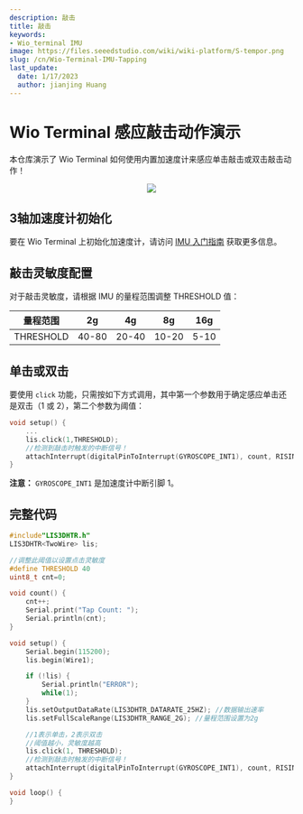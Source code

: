 ```yaml
---
description: 敲击
title: 敲击
keywords:
- Wio_terminal IMU
image: https://files.seeedstudio.com/wiki/wiki-platform/S-tempor.png
slug: /cn/Wio-Terminal-IMU-Tapping
last_update:
  date: 1/17/2023
  author: jianjing Huang
---
```


# Wio Terminal 感应敲击动作演示

本仓库演示了 Wio Terminal 如何使用内置加速度计来感应单击敲击或双击敲击动作！

<div align="center"><img src="https://files.seeedstudio.com/wiki/Wio-Terminal/img/2019-12-10%2010-33-58.2019-12-10%2010_35_11.gif"/></div>

## 3轴加速度计初始化

要在 Wio Terminal 上初始化加速度计，请访问 [IMU 入门指南](https://wiki.seeedstudio.com/cn/Wio-Terminal-IMU-Basic/) 获取更多信息。

## 敲击灵敏度配置

对于敲击灵敏度，请根据 IMU 的量程范围调整 THRESHOLD 值：

| 量程范围 | 2g    | 4g    | 8g    | 16g  |
|----------|-------|-------|-------|------|
| THRESHOLD| 40-80 | 20-40 | 10-20 | 5-10 |

## 单击或双击

要使用 `click` 功能，只需按如下方式调用，其中第一个参数用于确定感应单击还是双击（1 或 2），第二个参数为阈值：

```cpp
void setup() {
    ...
    lis.click(1,THRESHOLD);
    //检测到敲击时触发的中断信号！
    attachInterrupt(digitalPinToInterrupt(GYROSCOPE_INT1), count, RISING);
}
```

**注意：** `GYROSCOPE_INT1` 是加速度计中断引脚 1。

## 完整代码

```cpp
#include"LIS3DHTR.h"
LIS3DHTR<TwoWire> lis;

//调整此阈值以设置点击灵敏度
#define THRESHOLD 40
uint8_t cnt=0;

void count() {
    cnt++;
    Serial.print("Tap Count: ");
    Serial.println(cnt);
}

void setup() {
    Serial.begin(115200);
    lis.begin(Wire1);

    if (!lis) {
        Serial.println("ERROR");
        while(1);
    }
    lis.setOutputDataRate(LIS3DHTR_DATARATE_25HZ); //数据输出速率
    lis.setFullScaleRange(LIS3DHTR_RANGE_2G); //量程范围设置为2g

    //1表示单击，2表示双击
    //阈值越小，灵敏度越高
    lis.click(1, THRESHOLD);
    //检测到敲击时触发的中断信号！
    attachInterrupt(digitalPinToInterrupt(GYROSCOPE_INT1), count, RISING);
}

void loop() {
}
```